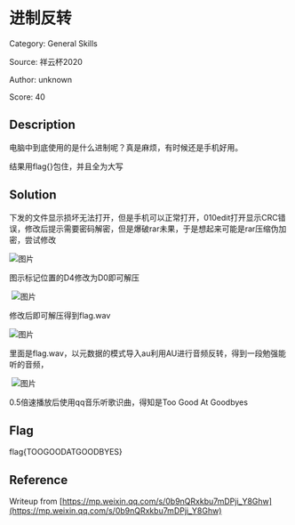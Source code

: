 # 进制反转

Category: General Skills

Source: 祥云杯2020

Author: unknown

Score: 40

## Description

电脑中到底使用的是什么进制呢？真是麻烦，有时候还是手机好用。

结果用flag{}包住，并且全为大写

## Solution

下发的文件显示损坏无法打开，但是手机可以正常打开，010edit打开显示CRC错误，修改后提示需要密码解密，但是爆破rar未果，于是想起来可能是rar压缩伪加密，尝试修改

   ![图片](https://mmbiz.qpic.cn/mmbiz_png/VfLUYJEMVsiaStUACcrx4rzlvPxdklxll4HibrP8OAYRXxkDX4zeSHuqicByrsosibibfLMLtsSmmqUfO3iaIYiaGDVBw/640?wx_fmt=png&tp=webp&wxfrom=5&wx_lazy=1&wx_co=1) 

图示标记位置的D4修改为D0即可解压

​    ![图片](https://mmbiz.qpic.cn/mmbiz_png/VfLUYJEMVsiaStUACcrx4rzlvPxdklxllpWRaqBmIHQBRDUoCiaYct17nia3d2dDMEgtrCicUwgQbACGaeryppiaERQ/640?wx_fmt=png&tp=webp&wxfrom=5&wx_lazy=1&wx_co=1) 

修改后即可解压得到flag.wav

   ![图片](https://mmbiz.qpic.cn/mmbiz_png/VfLUYJEMVsiaStUACcrx4rzlvPxdklxllTQ8uH95nWoyJNZKEx1ef0n87W5uCRSia8brOhXHkpwRXlrZoy56Xy1Q/640?wx_fmt=png&tp=webp&wxfrom=5&wx_lazy=1&wx_co=1)   

里面是flag.wav，以元数据的模式导入au利用AU进行音频反转，得到一段勉强能听的音频，

​    ![图片](https://mmbiz.qpic.cn/mmbiz_png/VfLUYJEMVsiaStUACcrx4rzlvPxdklxllADuUrM4dh6VFsNibHbaTUXXp0kngsKldqAq2lRLgdfbMolIMfP0ynGg/640?wx_fmt=png&tp=webp&wxfrom=5&wx_lazy=1&wx_co=1)

0.5倍速播放后使用qq音乐听歌识曲，得知是Too Good At Goodbyes

## Flag

flag{TOOGOODATGOODBYES}

## Reference

Writeup from [https://mp.weixin.qq.com/s/0b9nQRxkbu7mDPji_Y8Ghw](https://mp.weixin.qq.com/s/0b9nQRxkbu7mDPji_Y8Ghw)